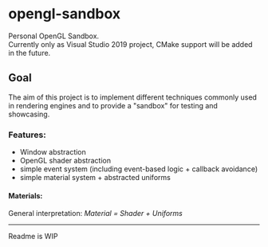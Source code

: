 # opengl-sandbox
Personal OpenGL Sandbox.   
Currently only as Visual Studio 2019 project, CMake support will be added in the future.   

## Goal
The aim of this project is to implement different techniques commonly used in rendering engines and to provide a "sandbox" 
for testing and showcasing.   

### Features:
- Window abstraction   
- OpenGL shader abstraction
- simple event system (including event-based logic + callback avoidance)
- simple material system + abstracted uniforms

#### Materials:
General interpretation: *Material = Shader + Uniforms*   


---

Readme is WIP

